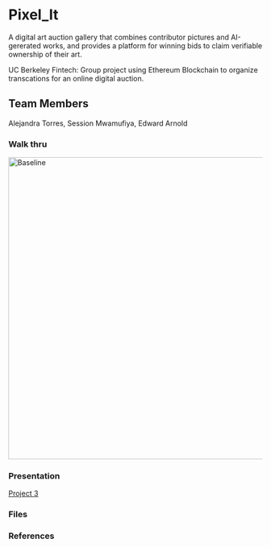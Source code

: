 # Pixel_It
A digital art auction gallery that combines contributor pictures and AI-gererated works, and provides a platform for winning bids to claim verifiable ownership of their art.

UC Berkeley Fintech: Group project using Ethereum Blockchain to organize transcations for an online digital auction.

## Team Members
Alejandra Torres, Session Mwamufiya, Edward Arnold

### Walk thru 

<img src="IMAGE_PLACEHOLDER.png" alt="Baseline" width="600"/>


### Presentation
[Project 3]([Project_3-Group_3.pptx)

### Files

### References
